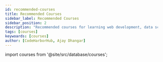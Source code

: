 ```yaml
---
id: recommended-courses
title: Recommended Courses
sidebar_label: Recommended Courses
sidebar_position: 2
description: "Recommended courses for learning web development, data science, project management, security, and more."
tags: [courses]
keywoards: [courses]
author: [CodeHarborHub, Ajay Dhangar]
---
```


import courses from '@site/src/database/courses';

<div className="Courses">
    <Courses courses={courses} />
</div>
